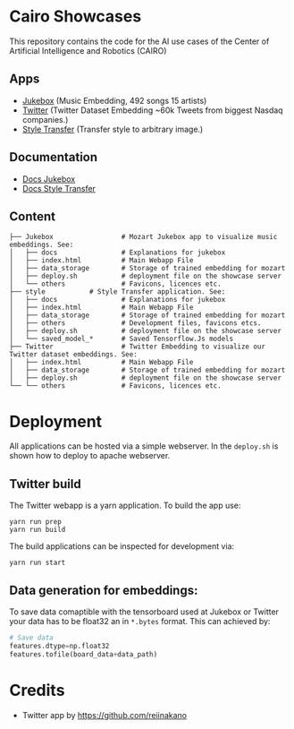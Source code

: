 # Cairo Showcases

This repository contains the code for the AI use cases of the Center of Artificial Intelligence and Robotics (CAIRO)  

## Apps 
- [Jukebox](https://christophraab.github.io/Cairo-Showcases/mozart/) (Music Embedding, 492 songs 15 artists)
- [Twitter](https://christophraab.github.io/Cairo-Showcases/twitter/) (Twitter Dataset Embedding ~60k Tweets from biggest Nasdaq companies.)
- [Style Transfer](https://christophraab.github.io/Cairo-Showcases/style/) (Transfer style to arbitrary image.)


## Documentation 
- [ Docs Jukebox](https://christophraab.github.io/Cairo-Showcases/mozart/docs/) 
- [Docs Style Transfer](https://christophraab.github.io/Cairo-Showcases/style/docs/)

## Content

    ├── Jukebox                 # Mozart Jukebox app to visualize music embeddings. See:
    │   ├── docs                # Explanations for jukebox
    │   ├── index.html          # Main Webapp File
    │   ├── data_storage        # Storage of trained embedding for mozart
    │   ├── deploy.sh           # deployment file on the showcase server
    │   └── others              # Favicons, licences etc.
    ├── style           # Style Transfer application. See:
    │   ├── docs                # Explanations for jukebox
    │   ├── index.html          # Main Webapp File
    │   ├── data_storage        # Storage of trained embedding for mozart
    │   ├── others              # Development files, favicons etcs.
    │   ├── deploy.sh           # deployment file on the showcase server
    │   └── saved_model_*       # Saved Tensorflow.Js models
    ├── Twitter                 # Twitter Embedding to visualize our Twitter dataset embeddings. See:
    │   ├── index.html          # Main Webapp File
    │   ├── data_storage        # Storage of trained embedding for mozart
    │   ├── deploy.sh           # deployment file on the showcase server
    └── └── others              # Favicons, licences etc. 

# Deployment 
All applications can be hosted via a simple webserver. In the `deploy.sh` is shown how to deploy to apache webserver. 

## Twitter build
The Twitter webapp is a yarn application. To build the app use:
```
yarn run prep
yarn run build
```
The build applications can be inspected for development via: 
```
yarn run start
```

## Data generation for embeddings:
To save data comaptible with the tensorboard used at Jukebox or Twitter your data has to be float32 an in `*.bytes` format.
This can achieved by:

```python
# Save data
features.dtype=np.float32
features.tofile(board_data+data_path)
``` 

# Credits
- Twitter app by https://github.com/reiinakano 
